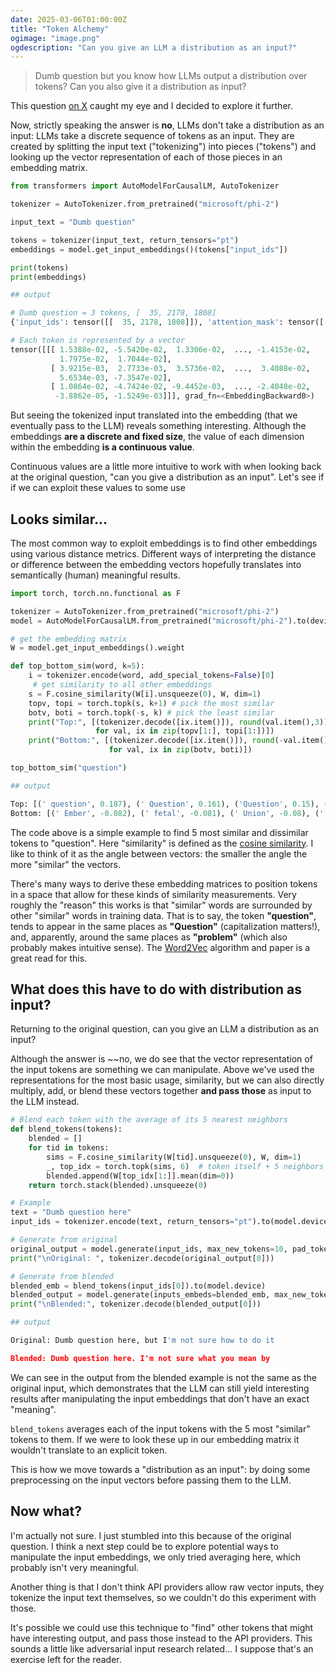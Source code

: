 ```yaml
---
date: 2025-03-06T01:00:00Z 
title: "Token Alchemy"
ogimage: "image.png"
ogdescription: "Can you give an LLM a distribution as an input?"
---
```


> Dumb question but you know how LLMs output a distribution over tokens? Can you also give it a distribution as input?

This question [on X](https://x.com/ja3k_/status/1895638074576814552) caught my eye and I decided to explore it further.

Now, strictly speaking the answer is **no**, LLMs don't take a distribution as an input: LLMs take a discrete sequence of tokens as an input. They are created by splitting the input text ("tokenizing") into pieces ("tokens") and looking up the vector representation of each of those pieces in an embedding matrix. 

```python
from transformers import AutoModelForCausalLM, AutoTokenizer

tokenizer = AutoTokenizer.from_pretrained("microsoft/phi-2")

input_text = "Dumb question"

tokens = tokenizer(input_text, return_tensors="pt")
embeddings = model.get_input_embeddings()(tokens["input_ids"])

print(tokens)
print(embeddings)

## output 

# Dumb question = 3 tokens, [  35, 2178, 1808]
{'input_ids': tensor([[  35, 2178, 1808]]), 'attention_mask': tensor([[1, 1, 1]])}

# Each token is represented by a vector
tensor([[[ 1.5388e-02, -5.5420e-02,  1.3306e-02,  ..., -1.4153e-02,
           1.7975e-02,  1.7044e-02],
         [ 3.9215e-03,  2.7733e-03,  3.5736e-02,  ...,  3.4088e-02,
           5.6534e-03, -7.3547e-02],
         [ 1.0864e-02, -4.7424e-02, -9.4452e-03,  ..., -2.4048e-02,
          -3.8862e-05, -1.5249e-03]]], grad_fn=<EmbeddingBackward0>)

```

But seeing the tokenized input translated into the embedding (that we eventually pass to the LLM) reveals something interesting. Although the embeddings **are a discrete and fixed size**, the value of each dimension within the embedding **is a continuous value**.

Continuous values are a little more intuitive to work with when looking back at the original question, "can you give a distribution as an input". Let's see if if we can exploit these values to some use

## Looks similar...

The most common way to exploit embeddings is to find other embeddings using various distance metrics. Different ways of interpreting the distance or difference between the embedding vectors hopefully translates into semantically (human) meaningful results.

```python
import torch, torch.nn.functional as F

tokenizer = AutoTokenizer.from_pretrained("microsoft/phi-2")
model = AutoModelForCausalLM.from_pretrained("microsoft/phi-2").to(device)

# get the embedding matrix
W = model.get_input_embeddings().weight

def top_bottom_sim(word, k=5):
    i = tokenizer.encode(word, add_special_tokens=False)[0]
     # get similarity to all other embeddings
    s = F.cosine_similarity(W[i].unsqueeze(0), W, dim=1)
    topv, topi = torch.topk(s, k+1) # pick the most similar
    botv, boti = torch.topk(-s, k) # pick the least similar
    print("Top:", [(tokenizer.decode([ix.item()]), round(val.item(),3)) 
                   for val, ix in zip(topv[1:], topi[1:])])
    print("Bottom:", [(tokenizer.decode([ix.item()]), round(-val.item(),3)) 
                      for val, ix in zip(botv, boti)])

top_bottom_sim("question")

## output

Top: [(' question', 0.187), (' Question', 0.161), ('Question', 0.15), ('problem', 0.139), (' questions', 0.138)]
Bottom: [(' Ember', -0.082), (' fetal', -0.081), (' Union', -0.08), (' Moss', -0.076), (' expired', -0.074)]
```

The code above is a simple example to find 5 most similar and dissimilar tokens to "question". Here "similarity" is defined as the [cosine similarity](https://en.wikipedia.org/wiki/Cosine_similarity). I like to think of it as the angle between vectors: the smaller the angle the more "similar" the vectors.

There's many ways to derive these embedding matrices to position tokens in a space that allow for these kinds of similarity measurements. Very roughly the "reason" this works is that "similar" words are surrounded by other "similar" words in training data. That is to say, the token **"question"**, tends to appear in the same places as **"Question"** (capitalization matters!), and, apparently, around the same places as **"problem"** (which also probably makes intuitive sense). The [Word2Vec](https://en.wikipedia.org/wiki/Word2vec) algorithm and paper is a great read for this.

## What does this have to do with distribution as input?

Returning to the original question, can you give an LLM a distribution as an input? 

Although the answer is ~~no, we do see that the vector representation of the input tokens are something we can manipulate. Above we've used the representations for the most basic usage, similarity, but we can also directly multiply, add, or blend these vectors together **and pass those** as input to the LLM instead.

```python
# Blend each token with the average of its 5 nearest neighbors
def blend_tokens(tokens):
    blended = []
    for tid in tokens:
        sims = F.cosine_similarity(W[tid].unsqueeze(0), W, dim=1)
        _, top_idx = torch.topk(sims, 6)  # token itself + 5 neighbors
        blended.append(W[top_idx[1:]].mean(dim=0))
    return torch.stack(blended).unsqueeze(0)

# Example
text = "Dumb question here"
input_ids = tokenizer.encode(text, return_tensors="pt").to(model.device)

# Generate from original
original_output = model.generate(input_ids, max_new_tokens=10, pad_token_id=tokenizer.eos_token_id)
print("\nOriginal: ", tokenizer.decode(original_output[0]))

# Generate from blended
blended_emb = blend_tokens(input_ids[0]).to(model.device)
blended_output = model.generate(inputs_embeds=blended_emb, max_new_tokens=10, pad_token_id=tokenizer.eos_token_id)
print("\nBlended:", tokenizer.decode(blended_output[0]))

## output

Original: Dumb question here, but I'm not sure how to do it

Blended: Dumb question here. I'm not sure what you mean by
```

We can see in the output from the blended example is not the same as the original input, which demonstrates that the LLM can still yield interesting results after manipulating the input embeddings that don't have an exact "meaning".

`blend_tokens` averages each of the input tokens with the 5 most "similar" tokens to them. If we were to look these up in our embedding matrix it wouldn't translate to an explicit token.

This is how we move towards a "distribution as an input": by doing some preprocessing on the input vectors before passing them to the LLM.

## Now what?

I'm actually not sure. I just stumbled into this because of the original question. I think a next step could be to explore potential ways to manipulate the input embeddings, we only tried averaging here, which probably isn't very meaningful.

Another thing is that I don't think API providers allow raw vector inputs, they tokenize the input text themselves, so we couldn't do this experiment with those.

It's possible we could use this technique to "find" other tokens that might have interesting output, and pass those instead to the API providers. This sounds a little like adversarial input research related... I suppose that's an exercise left for the reader.


